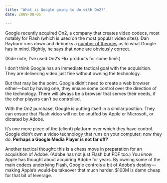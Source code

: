 ```yaml
---
title: "What is Google going to do with On2?"
date: 2009-08-05

---
```


Google recently acquired On2, a company that creates video codecs, most notably for Flash (which is used on the most popular video sites). Dan Rayburn runs down and debunks a [number of theories](http://blog.streamingmedia.com/the_business_of_online_vi/2009/08/debunking-some-more-myths-of-the-googleon2-deal.html) as to what Google has in mind. Rightly, he says that none are obviously correct.

(Side note, I’ve used On2’s Flix products for some time.)

I don’t think Google has an immediate tactical goal with the acquisition. They are delivering video just fine without owning the technology.

But that may be the point. Google didn’t need to create a web browser either — but by having one, they ensure some control over the direction of the technology. There will always be a browser that serves their needs, if the other players can’t be controlled.

With the On2 purchase, Google is putting itself in a similar position. They can ensure that Flash video will not be snuffed by Apple or Microsoft, or dictated by Adobe.

It’s one more piece of the (client) platform over which they have control. Google didn’t own a video technology that runs on your computer; now they do. **Perhaps a Google Media Player is not far off?**

Another tactical thought: this is a chess move in preparation for an acquisition of Adobe. (Adobe has not just Flash but PDF too.) You _know_ Apple has thought about acquiring Adobe for years. By owning some of the main codecs underlying Flash, Google controls a bit of Adobe’s destiny — making Apple’s would-be takeover that much harder. $100M is damn cheap for that bit of leverage.
